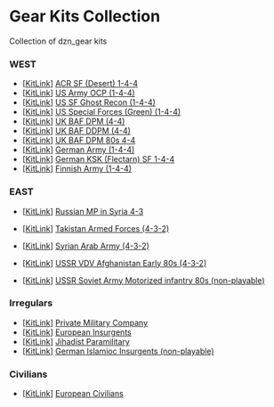 # Gear Kits Collection
Collection of dzn_gear kits

### WEST
- [[KitLink](https://raw.githubusercontent.com/rempopo/Gear_Kits_Collection/master/West/ACR%20SF%20Desert%201-4-4/Kits%20ACR%20SF%20Desert%201-4-4.sqf)] [ACR SF (Desert) 1-4-4](https://github.com/rempopo/Gear_Kits_Collection/tree/master/West/ACR%20SF%20Desert%201-4-4)
- [[KitLink](https://raw.githubusercontent.com/rempopo/Gear_Kits_Collection/master/West/US%20Army%20OCP%201-4-4/Kits%20US%20Army%20OCP.sqf)] [US Army OCP (1-4-4)](https://github.com/rempopo/Gear_Kits_Collection/tree/master/West/US%20Army%20OCP%201-4-4)
- [[KitLink](https://raw.githubusercontent.com/rempopo/Gear_Kits_Collection/master/West/US%20SF%20Ghost%20Recon%201-4-4/Kits%20US%20SF%20Ghost%20Recon%201-4-4.sqf)] [US SF Ghost Recon (1-4-4)](https://github.com/rempopo/Gear_Kits_Collection/tree/master/West/US%20SF%20Ghost%20Recon%201-4-4)
- [[KitLink](https://raw.githubusercontent.com/rempopo/Gear_Kits_Collection/master/West/US%20SF%20Green%201-4-4/Kits%20US%20SF%20Green%201-4-4.sqf)] [US Special Forces (Green) (1-4-4)](https://github.com/rempopo/Gear_Kits_Collection/tree/master/West/US%20SF%20Green%201-4-4)
- [[KitLink](https://raw.githubusercontent.com/rempopo/Gear_Kits_Collection/master/West/UK%20BAF%20DPM%204-4/Kits%20BAF%20DPM%204-4.sqf)] [UK BAF DPM (4-4)](https://github.com/rempopo/Gear_Kits_Collection/tree/master/West/UK%20BAF%20DPM%204-4)
- [[KitLink](https://raw.githubusercontent.com/rempopo/Gear_Kits_Collection/master/West/UK%20BAF%20DPM%204-4/Kits%20BAF%20DPM%204-4.sqf)] [UK BAF DDPM (4-4)](https://github.com/rempopo/Gear_Kits_Collection/tree/master/West/UK%20BAF%20DDPM%204-4)
- [[KitLink](https://raw.githubusercontent.com/rempopo/Gear_Kits_Collection/master/West/UK%20BAF%20DPM%2080s%204-4/Kits%20UK%20BAF%20DPM%2080s%204-4.sqf)] [UK BAF DPM 80s 4-4](https://github.com/rempopo/Gear_Kits_Collection/tree/master/West/UK%20BAF%20DPM%2080s%204-4)
- [[KitLink](https://raw.githubusercontent.com/rempopo/Gear_Kits_Collection/master/West/German%20Army%201-4-4/Kits%20Bundeswehr%20Flectarn.sqf)] [German Army (1-4-4)](https://github.com/rempopo/Gear_Kits_Collection/tree/master/West/German%20Army%201-4-4)
- [[KitLink](https://raw.githubusercontent.com/rempopo/Gear_Kits_Collection/master/West/German%20KSK%20SF%201-4-4/Kits%20German%20KSK%20SF%201-4-4.sqf)] [German KSK (Flectarn) SF 1-4-4](https://github.com/rempopo/Gear_Kits_Collection/tree/master/West/German%20KSK%20SF%201-4-4)
- [[KitLink](https://raw.githubusercontent.com/rempopo/Gear_Kits_Collection/master/West/Finnish%20Army%201-4-4/Kits_finnish_snow.sqf)] [Finnish Army (1-4-4)](https://github.com/rempopo/Gear_Kits_Collection/tree/master/West/Finnish%20Army%201-4-4)


### EAST
- [[KitLink](https://raw.githubusercontent.com/rempopo/Gear_Kits_Collection/master/East/Russian%20MP%20in%20Syria%204-3/Kits%20Russian%20MP%20in%20Syria%204-3.sqf)] [Russian MP in Syria 4-3](https://github.com/rempopo/Gear_Kits_Collection/tree/master/East/Russian%20MP%20in%20Syria%204-3)

- [[KitLink](https://raw.githubusercontent.com/rempopo/Gear_Kits_Collection/master/East/Takistan%20Armed%20Forces%204-3-2/Kits%20TAF%204-3-2.sqf)] [Takistan Armed Forces (4-3-2)](https://github.com/rempopo/Gear_Kits_Collection/tree/master/East/Takistan%20Armed%20Forces%204-3-2)
- [[KitLink](https://raw.githubusercontent.com/rempopo/Gear_Kits_Collection/master/East/Syrian%20Arab%20Army/Kits%20Syrian%20Arab%20Army.sqf)] [Syrian Arab Army (4-3-2)](https://github.com/rempopo/Gear_Kits_Collection/tree/master/East/Syrian%20Arab%20Army)
- [[KitLink](https://raw.githubusercontent.com/rempopo/Gear_Kits_Collection/master/East/USSR%20VDV%20Afghanistan%20Early%2080s/Kits%20USSR%20VDV%2080s.sqf)] [USSR VDV Afghanistan Early 80s (4-3-2)](https://github.com/rempopo/Gear_Kits_Collection/tree/master/East/USSR%20VDV%20Afghanistan%20Early%2080s)
- [[KitLink](https://raw.githubusercontent.com/rempopo/Gear_Kits_Collection/master/East/USSR%20SA%20Motorized%20NPC/Kits%20USSR%20SA%20Motorized%20NPC.sqf)] [USSR Soviet Army Motorized infantry 80s (non-playable)  ](https://github.com/rempopo/Gear_Kits_Collection/tree/master/East/USSR%20SA%20Motorized%20NPC)

### Irregulars
- [[KitLink](https://raw.githubusercontent.com/rempopo/Gear_Kits_Collection/master/Irregulars/Private%20Military%20Company/Kits_PMC.sqf)] [Private Military Company](https://github.com/rempopo/Gear_Kits_Collection/tree/master/Irregulars/Private%20Military%20Company)
- [[KitLink](https://raw.githubusercontent.com/rempopo/Gear_Kits_Collection/master/Irregulars/European%20Insurgents/Kits%20European%20Irregulars.sqf)] [European Insurgents](https://github.com/rempopo/Gear_Kits_Collection/tree/master/Irregulars/European%20Insurgents)
- [[KitLink](https://raw.githubusercontent.com/rempopo/Gear_Kits_Collection/master/Irregulars/Jihadist%20Paramilitary/Kits%20Jihadist%20Paramilitary.sqf)] [Jihadist Paramilitary](https://github.com/rempopo/Gear_Kits_Collection/tree/master/Irregulars/Jihadist%20Paramilitary)
- [[KitLink](https://raw.githubusercontent.com/rempopo/Gear_Kits_Collection/master/Irregulars/German%20Islamic%20Insurgents/Kits%20German%20Islamic%20Insurgents.sqf)] [German Islamioc Insurgents (non-playable)](https://github.com/rempopo/Gear_Kits_Collection/tree/master/Irregulars/German%20Islamic%20Insurgents)


### Civilians
- [[KitLink](https://raw.githubusercontent.com/rempopo/Gear_Kits_Collection/master/Civilians/European%20Civilians/Kits%20European%20Civilians.sqf)] [European Civilians](https://github.com/rempopo/Gear_Kits_Collection/tree/master/Civilians/European%20Civilians)

